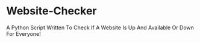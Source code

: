 # Website-Checker
A Python Script Written To Check If A Website Is Up And Available Or Down For Everyone!
